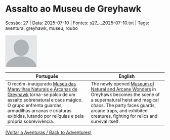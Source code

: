 
# Assalto ao Museu de Greyhawk

Sessão: 27 | Data: 2025-07-10 | Fontes: s27_-_2025-07-10.txt | Tags: aventura, greyhawk, museu, roubo

![Assalto ao Museu de Greyhawk](blank.png)

| Português | English |
|-----------|---------|
| O recém-inaugurado [Museu das Maravilhas Naturais e Arcanas de Greyhawk](museu_das_maravilhas_naturais_e_arcanas_de_greyhawk.md) torna-se palco de um assalto sobrenatural e caos mágico. O grupo enfrenta guardas, armadilhas arcanas e criaturas exibidas, lutando por relíquias e pela própria sobrevivência. | The newly opened [Museum of Natural and Arcane Wonders](museu_das_maravilhas_naturais_e_arcanas_de_greyhawk.md) in Greyhawk becomes the scene of a supernatural heist and magical chaos. The party faces guards, arcane traps, and exhibited creatures, fighting for relics and survival itself. |

[(Voltar a Aventuras / Back to Adventures)](dm/summary/aventuras.md)  

